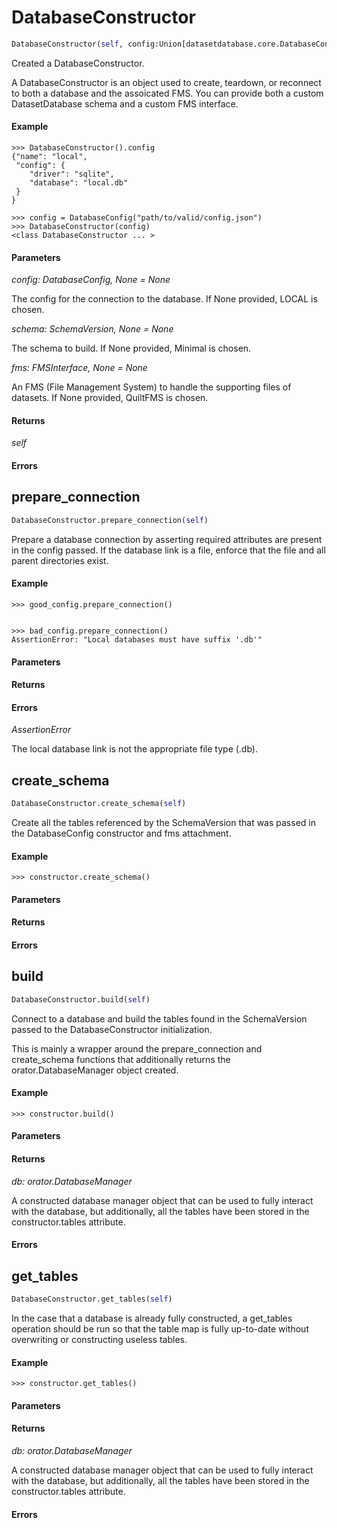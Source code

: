 <h1 id="datasetdatabase.core.DatabaseConstructor">DatabaseConstructor</h1>

```python
DatabaseConstructor(self, config:Union[datasetdatabase.core.DatabaseConfig, NoneType]=None, schema:Union[datasetdatabase.schema.schemaversion.SchemaVersion, NoneType]=None, fms:Union[datasetdatabase.schema.filemanagers.fmsinterface.FMSInterface, NoneType]=None)
```

Created a DatabaseConstructor.

A DatabaseConstructor is an object used to create, teardown, or
reconnect to both a database and the assoicated FMS. You can provide
both a custom DatasetDatabase schema and a custom FMS interface.


#### Example
```
>>> DatabaseConstructor().config
{"name": "local",
 "config": {
    "driver": "sqlite",
    "database": "local.db"
 }
}

>>> config = DatabaseConfig("path/to/valid/config.json")
>>> DatabaseConstructor(config)
<class DatabaseConstructor ... >

```


#### Parameters
*config: DatabaseConfig, None = None*

The config for the connection to the database. If None provided, LOCAL
is chosen.

*schema: SchemaVersion, None = None*

The schema to build. If None provided, Minimal is chosen.

*fms: FMSInterface, None = None*

An FMS (File Management System) to handle the supporting files of
datasets. If None provided, QuiltFMS is chosen.


#### Returns
*self*


#### Errors


<h2 id="datasetdatabase.core.DatabaseConstructor.prepare_connection">prepare_connection</h2>

```python
DatabaseConstructor.prepare_connection(self)
```

Prepare a database connection by asserting required attributes are
present in the config passed. If the database link is a file, enforce
that the file and all parent directories exist.


#### Example
```
>>> good_config.prepare_connection()


>>> bad_config.prepare_connection()
AssertionError: "Local databases must have suffix '.db'"

```


#### Parameters

#### Returns

#### Errors
*AssertionError*

The local database link is not the appropriate file type (.db).


<h2 id="datasetdatabase.core.DatabaseConstructor.create_schema">create_schema</h2>

```python
DatabaseConstructor.create_schema(self)
```

Create all the tables referenced by the SchemaVersion that was passed
in the DatabaseConfig constructor and fms attachment.


#### Example
```
>>> constructor.create_schema()

```


#### Parameters

#### Returns

#### Errors


<h2 id="datasetdatabase.core.DatabaseConstructor.build">build</h2>

```python
DatabaseConstructor.build(self)
```

Connect to a database and build the tables found in the SchemaVersion
passed to the DatabaseConstructor initialization.

This is mainly a wrapper around the prepare_connection and create_schema
functions that additionally returns the orator.DatabaseManager object
created.


#### Example
```
>>> constructor.build()

```

#### Parameters

#### Returns
*db: orator.DatabaseManager*

A constructed database manager object that can be used to fully
interact with the database, but additionally, all the tables have
been stored in the constructor.tables attribute.


#### Errors


<h2 id="datasetdatabase.core.DatabaseConstructor.get_tables">get_tables</h2>

```python
DatabaseConstructor.get_tables(self)
```

In the case that a database is already fully constructed, a get_tables
operation should be run so that the table map is fully up-to-date
without overwriting or constructing useless tables.


#### Example
```
>>> constructor.get_tables()

```

#### Parameters

#### Returns
*db: orator.DatabaseManager*

A constructed database manager object that can be used to fully
interact with the database, but additionally, all the tables have
been stored in the constructor.tables attribute.


#### Errors


